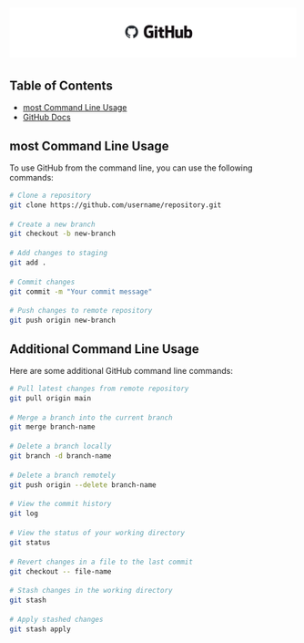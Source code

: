 # ![github](/Assets/images/github.png)

## Table of Contents

- [most Command Line Usage](#most-command-line-usage)
- [GitHub Docs](https://docs.github.com/en)

## most Command Line Usage

To use GitHub from the command line, you can use the following commands:

```sh
# Clone a repository
git clone https://github.com/username/repository.git

# Create a new branch
git checkout -b new-branch

# Add changes to staging
git add .

# Commit changes
git commit -m "Your commit message"

# Push changes to remote repository
git push origin new-branch
```

## Additional Command Line Usage

Here are some additional GitHub command line commands:

```sh
# Pull latest changes from remote repository
git pull origin main

# Merge a branch into the current branch
git merge branch-name

# Delete a branch locally
git branch -d branch-name

# Delete a branch remotely
git push origin --delete branch-name

# View the commit history
git log

# View the status of your working directory
git status

# Revert changes in a file to the last commit
git checkout -- file-name

# Stash changes in the working directory
git stash

# Apply stashed changes
git stash apply
```